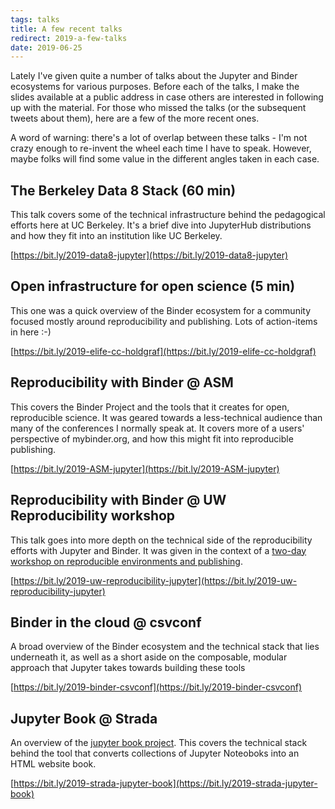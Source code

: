 ```yaml
---
tags: talks
title: A few recent talks
redirect: 2019-a-few-talks
date: 2019-06-25
---
```


Lately I've given quite a number of talks about the Jupyter and Binder
ecosystems for various purposes. Before each of the talks, I make the
slides available at a public address in case others are interested in
following up with the material. For those who missed the talks (or the
subsequent tweets about them), here are a few of the more recent ones.

A word of warning: there's a lot of overlap between these talks - I'm not
crazy enough to re-invent the wheel each time I have to speak. However, maybe
folks will find some value in the different angles taken in each case.

## The Berkeley Data 8 Stack (60 min)

This talk covers some of the technical infrastructure behind the pedagogical
efforts here at UC Berkeley. It's a brief dive into JupyterHub distributions
and how they fit into an institution like UC Berkeley.

[https://bit.ly/2019-data8-jupyter](https://bit.ly/2019-data8-jupyter)

## Open infrastructure for open science (5 min)

This one was a quick overview of the Binder ecosystem for a community focused
mostly around reproducibility and publishing. Lots of action-items in here :-)

[https://bit.ly/2019-elife-cc-holdgraf](https://bit.ly/2019-elife-cc-holdgraf)

## Reproducibility with Binder @ ASM

This covers the Binder Project and the tools that it creates for open, reproducible
science. It was geared towards a less-technical audience than many of the
conferences I normally speak at. It covers more of a users' perspective of mybinder.org,
and how this might fit into reproducible publishing.

[https://bit.ly/2019-ASM-jupyter](https://bit.ly/2019-ASM-jupyter)

## Reproducibility with Binder @ UW Reproducibility workshop

This talk goes into more depth on the technical side of the reproducibility efforts
with Jupyter and Binder. It was given in the context of a [two-day workshop on
reproducible environments and publishing](https://escience.washington.edu/writing-reproducible-executable-scientific-papers-with-r-python-a-hands-on-workshop/).


[https://bit.ly/2019-uw-reproducibility-jupyter](https://bit.ly/2019-uw-reproducibility-jupyter)

## Binder in the cloud @ csvconf

A broad overview of the Binder ecosystem and the technical stack that lies
underneath it, as well as a short aside on the composable, modular approach
that Jupyter takes towards building these tools

[https://bit.ly/2019-binder-csvconf](https://bit.ly/2019-binder-csvconf)

## Jupyter Book @ Strada

An overview of the [jupyter book project](https://jupyter.org/jupyter-book). This
covers the technical stack behind the tool that converts collections of
Jupyter Noteoboks into an HTML website book.

[https://bit.ly/2019-strada-jupyter-book](https://bit.ly/2019-strada-jupyter-book)